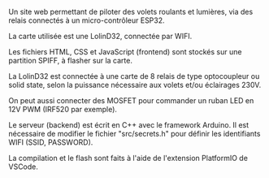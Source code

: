 Un site web permettant de piloter des volets roulants et lumières, via des relais connectés à un micro-contrôleur ESP32.

La carte utilisée est une LolinD32, connectée par WIFI.

Les fichiers HTML, CSS et JavaScript (frontend) sont stockés sur une partition SPIFF, à flasher sur la carte.

La LolinD32 est connectée à une carte de 8 relais de type optocoupleur ou solid state, selon la puissance nécessaire aux volets et/ou éclairages 230V.

On peut aussi connecter des MOSFET pour commander un ruban LED en 12V PWM (IRF520 par exemple).

Le serveur (backend) est écrit en C++ avec le framework Arduino. Il est nécessaire de modifier le fichier "src/secrets.h" pour définir les identifiants WIFI (SSID, PASSWORD).

La compilation et le flash sont faits à l'aide de l'extension PlatformIO de VSCode.
